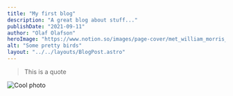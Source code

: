 ```yaml
---
title: "My first blog"
description: "A great blog about stuff..."
publishDate: "2021-09-11"
author: "Olaf Olafson"
heroImage: "https://www.notion.so/images/page-cover/met_william_morris_1878.jpg"
alt: "Some pretty birds"
layout: "../../layouts/BlogPost.astro"
---
```




> This is a quote 




![Cool photo](https://s3.us-west-2.amazonaws.com/secure.notion-static.com/edf4fc2a-154e-4209-82e7-93b0851a9897/lite.png?X-Amz-Algorithm=AWS4-HMAC-SHA256&X-Amz-Credential=AKIAT73L2G45O3KS52Y5%2F20210911%2Fus-west-2%2Fs3%2Faws4_request&X-Amz-Date=20210911T165319Z&X-Amz-Expires=3600&X-Amz-Signature=753bdc9665f4024448980fb01f938a9c48777548b003c7a81deb588292173240&X-Amz-SignedHeaders=host "Cool photo")



